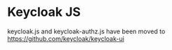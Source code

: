 # Keycloak JS

keycloak.js and keycloak-authz.js have been moved to https://github.com/keycloak/keycloak-ui
